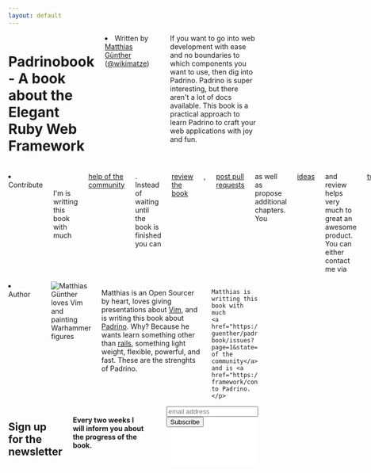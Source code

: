 ```yaml
---
layout: default
---
```


<div class="row">
  <div class="twelve columns">
    <h1>Padrinobook - A book about the Elegant Ruby Web Framework</h1>
    <li class="info badge author">
      Written by <a href="http://wikimatze.de">Matthias Günther</a>
      (<a href="http://twitter.com/wikimatze">@wikimatze</a>)
    </li>
    <hr>
    If you want to go into web development with ease and no boundaries to which
    components you want to use, then dig into Padrino. Padrino is super interesting,
    but there aren't a lot of docs available. This book is a practical approach to
    learn Padrino to craft your web applications with joy and fun.
  </div>
</div>
<br/ >


<div class="row">
  <div class="twelve columns">
    <li class="info badge author success">
      Contribute
    </li>
    <br/>
    <br/>
    I'm is writting this book with much
    <a href="https://github.com/matthias-guenther/padrino-book/issues?page=1&state=closed">help of the community</a>.
    Instead of waiting until the book is finished you can <a href="https://github.com/matthias-guenther/padrino-book">review the book</a>, <a href="https://github.com/matthias-guenther/padrino-book/pulls">post pull requests</a> as well as propose
    additional chapters. You <a href="https://github.com/matthias-guenther/padrino-book/issues?page=1&state=open">ideas</a> and review helps very much to great an awesome product. You can either contact me via <a href="https://twitter.com/padrinobook">twitter</a> or via mail <a href="&#109;&#97;&#105;&#108;&#116;&#111;&#58;&#109;&#97;&#116;&#116;&#104;&#105;&#97;&#115;&#64;&#112;&#97;&#100;&#114;&#105;&#110;&#111;&#98;&#111;&#111;&#107;&#46;&#99;&#111;&#109;">&#109;&#97;&#116;&#116;&#104;&#105;&#97;&#115;&#64;&#112;&#97;&#100;&#114;&#105;&#110;&#111;&#98;&#111;&#111;&#107;&#46;&#99;&#111;&#109;</a>
  </div>
</div>
<br/ >


<div class="row">
  <div class="twelve columns">
    <li class="info badge author danger">
      Author
    </li>
    <br/>
    <br/>
    <img src="http://farm9.staticflickr.com/8370/8436515008_80960f2b70_t.jpg" class="right image circle" alt="Matthias Günther loves Vim and painting Warhammer figures">
    <p>Matthias is an Open Sourcer by heart, loves giving presentations about
    <a href="http://www.vim.org/">Vim</a>, and is writing this book about
    <a href="http://www.padrinorb.com/">Padrino</a>. Why? Because he wants learn something other than
    <a href="http://rubyonrails.org/">rails</a>, something light weight, flexible, powerful, and fast.
    These are the strenghts of Padrino.

    Matthias is writting this book with much
    <a href="https://github.com/matthias-guenther/padrino-book/issues?page=1&state=closed">help of the community</a>
    and is <a href="https://github.com/padrino/padrino-framework/contributors">contributing</a> to Padrino.
    </p>
  </div>
</div>

<div class="row">
  <div class="twelve columns info-box">
    <h2>Sign up for the newsletter</h2>
    <h4>Every two weeks I will inform you about the progress of the book.</h4>
    <br>
    <!-- Begin MailChimp Signup Form -->
    <link href="http://cdn-images.mailchimp.com/embedcode/slim-081711.css" rel="stylesheet" type="text/css">
    <style type="text/css">
      #mc_embed_signup{background:#fff; clear:left; font:14px Helvetica,Arial,sans-serif; }
      /* Add your own MailChimp form style overrides in your site stylesheet or in this style block.
         We recommend moving this block and the preceding CSS link to the HEAD of your HTML file. */
    </style>
    <div id="mc_embed_signup">
    <form action="http://wikimatze.us6.list-manage.com/subscribe/post?u=4010f8ce18503766e176536f1&amp;id=198f8c0321" method="post" id="mc-embedded-subscribe-form" name="mc-embedded-subscribe-form" class="validate" target="_blank" novalidate>
      <input type="email" value="" name="EMAIL" class="email" id="mce-EMAIL" placeholder="email address" required>
      <div class="clear"><input type="submit" value="Subscribe" name="subscribe" id="mc-embedded-subscribe" class="button pretty medium secondary btn"></div>
    </form>
    </div>
    <!--End mc_embed_signup-->
  </div>
</div>

<!--
<div class="row">
  <div class="seven columns">
    <div class="pretty large secondary btn"><a href="https://leanpub.com/padrino#">Buy It now</a></div>
    or <a href="/book_index.html">read online for free</a>.
    <p>(book is available as PDF, EPUB, or MOBI)</p>
  </div>
</div>

<div class="row">
  <div class="flexslider">
    <ul class="slides">
      <li>
        <img src="images/cover.png" />
      </li>
      <li>
        <img src="images/online.png" />
      </li>
      <li>
        <img src="images/sources.png" />
      </li>
      <li>
        <img src="images/working.png" />
      </li>
    </ul>
  </div>
</div>
-->
